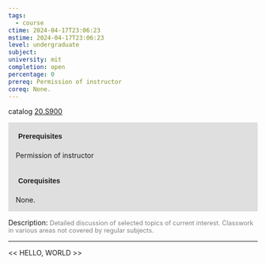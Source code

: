 ```yaml
---
tags:
  - course
ctime: 2024-04-17T23:06:23
mstime: 2024-04-17T23:06:23
level: undergraduate
subject: 
university: mit
completion: open
percentage: 0
prereq: Permission of instructor
coreq: None.
---
```


catalog [20.S900](http://student.mit.edu/catalog/m20a.html#20.S900)

<span style="display: block; padding: 15px; background-color: rgb(100, 100, 100, 0.2);"><font id="m_prereq2066_0" style="display: block; font-family: Arial, sans-serif; font-weight: bold; padding: 5px">Prerequisites</font><br><span id="prereq2066_0">Permission of instructor</span></span>
<span style="display: block; padding: 15px; background-color: rgb(100, 100, 100, 0.2);"><font id="m_coreq2066_0" style="display: block; font-family: Arial, sans-serif; font-weight: bold; padding: 5px">Corequisites</font><br><span id="coreq2066_0">None.</span></span>

<font style="">Description:</font>
<font style="color: grey; font-size: 0.8rem;">Detailed discussion of selected topics of current interest. Classwork in various areas not covered by regular subjects.</font>



---

<< HELLO, WORLD >>
